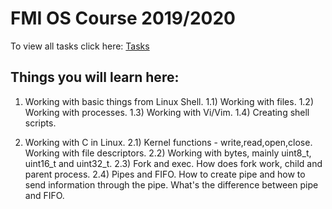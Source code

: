 # FMI OS Course 2019/2020
To view all tasks click here: <a href="https://github.com/DManchevv/OS2020/blob/master/exam-problems.pdf"> Tasks </a>

## Things you will learn here:
1) Working with basic things from Linux Shell.
1.1) Working with files.
1.2) Working with processes.
1.3) Working with Vi/Vim.
1.4) Creating shell scripts.

2) Working with C in Linux.
2.1) Kernel functions - write,read,open,close. Working with file descriptors.
2.2) Working with bytes, mainly uint8_t, uint16_t and uint32_t.
2.3) Fork and exec. How does fork work, child and parent process.
2.4) Pipes and FIFO. How to create pipe and how to send information through the pipe. What's the difference between pipe and FIFO.
